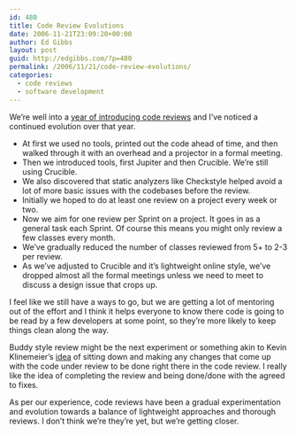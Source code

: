 ```yaml
---
id: 480
title: Code Review Evolutions
date: 2006-11-21T23:09:20+00:00
author: Ed Gibbs
layout: post
guid: http://edgibbs.com/?p=480
permalink: /2006/11/21/code-review-evolutions/
categories:
  - code reviews
  - software development
---
```

We&#8217;re well into a [year of introducing code reviews](http://edgibbs.com/2006/10/26/manager-code-reviews/) and I&#8217;ve noticed a continued evolution over that year.

  * At first we used no tools, printed out the code ahead of time, and then walked through it with an overhead and a projector in a formal meeting.
  * Then we introduced tools, first Jupiter and then Crucible. We&#8217;re still using Crucible.
  * We also discovered that static analyzers like Checkstyle helped avoid a lot of more basic issues with the codebases before the review.
  * Initially we hoped to do at least one review on a project every week or two.
  * Now we aim for one review per Sprint on a project. It goes in as a general task each Sprint. Of course this means you might only review a few classes every month.
  * We&#8217;ve gradually reduced the number of classes reviewed from 5+ to 2-3 per review.
  * As we&#8217;ve adjusted to Crucible and it&#8217;s lightweight online style, we&#8217;ve dropped almost all the formal meetings unless we need to meet to discuss a design issue that crops up.

I feel like we still have a ways to go, but we are getting a lot of mentoring out of the effort and I think it helps everyone to know there code is going to be read by a few developers at some point, so they&#8217;re more likely to keep things clean along the way.

Buddy style review might be the next experiment or something akin to Kevin Klinemeier&#8217;s [idea](http://zipwow.blogspot.com/2005/05/combining-code-review-with-paired.html) of sitting down and making any changes that come up with the code under review to be done right there in the code review. I really like the idea of completing the review and being done/done with the agreed to fixes.

As per our experience, code reviews have been a gradual experimentation and evolution towards a balance of lightweight approaches and thorough reviews. I don&#8217;t think we&#8217;re they&#8217;re yet, but we&#8217;re getting closer.